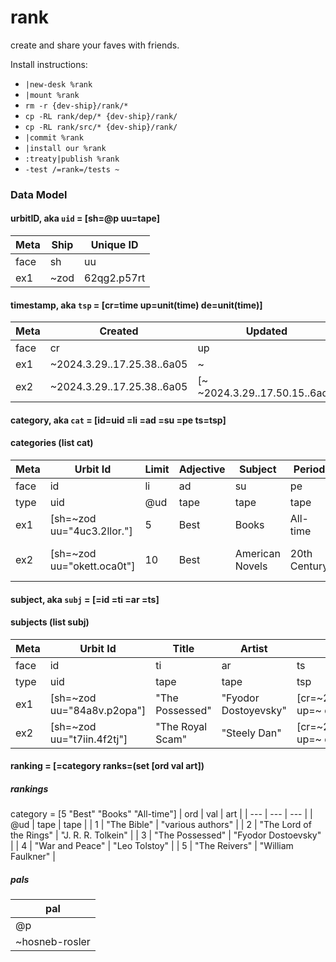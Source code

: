 # rank
create and share your faves with friends.

Install instructions:
- `|new-desk %rank`
- `|mount %rank`
- `rm -r {dev-ship}/rank/*`
- `cp -RL rank/dep/* {dev-ship}/rank/`
- `cp -RL rank/src/* {dev-ship}/rank/`
- `|commit %rank`
- `|install our %rank`
- `:treaty|publish %rank`
- `-test /=rank=/tests ~`


### Data Model

#### urbitID, aka `uid` = [sh=@p uu=tape]

| Meta | Ship | Unique ID |
| --- | --- | --- |
| face | sh  | uu |
| ex1 | ~zod  | 62qg2.p57rt |

#### timestamp, aka `tsp` = [cr=time up=unit(time) de=unit(time)]

| Meta | Created | Updated | Deleted |
| --- | --- | --- | --- |
| face | cr  | up | de |
| ex1 | ~2024.3.29..17.25.38..6a05 | ~ | ~ |
| ex2 | ~2024.3.29..17.25.38..6a05 | [~ ~2024.3.29..17.50.15..6adf] | [~ ~2024.3.29..17.50.15..6adf] |

#### category, aka `cat` = [id=uid =li =ad =su =pe ts=tsp]

#### categories (list cat)

| Meta | Urbit Id | Limit | Adjective | Subject | Period | Timestamp |
| --- | --- | --- | --- | --- | --- | --- |
| face | id  | li | ad | su | pe | ts |
| type | uid | @ud | tape | tape | tape | tsp |
| ex1 | [sh=~zod uu="4uc3.2llor."] | 5 | Best | Books | All-time | [cr=~2024.4.1..21.04.54..106a up=~ de=~] |
| ex2 | [sh=~zod uu="okett.oca0t"] | 10 | Best | American Novels | 20th Century |[cr=~2024.4.1..21.11.16..055e up=~ de=[~ ~2024.4.1..22.08.03..c86e] |

#### subject, aka `subj` = [=id =ti =ar =ts]

#### subjects (list subj)

| Meta | Urbit Id | Title | Artist | Timestamp |
| --- | --- | --- | --- | --- |
| face | id  | ti | ar | ts |
| type | uid | tape | tape | tsp |
| ex1 | [sh=~zod uu="84a8v.p2opa"] | "The Possessed" | "Fyodor Dostoyevsky" | [cr=~2024.4.1..21.04.54..106a up=~ de=~] |
| ex2 | [sh=~zod uu="t7iin.4f2tj"] | "The Royal Scam" | "Steely Dan" | [cr=~2024.4.8..21.06.38..798a up=~ de=~] |

#### ranking = [=category ranks=(set [ord val art])

##### rankings
category = [5 "Best" "Books" "All-time"]
| ord | val | art |
| --- | --- | --- |
| @ud | tape | tape |
| 1 | "The Bible" | "various authors" |
| 2 | "The Lord of the Rings" | "J. R. R. Tolkein" |
| 3 | "The Possessed" | "Fyodor Dostoevsky" |
| 4 | "War and Peace" | "Leo Tolstoy" |
| 5 | "The Reivers" | "William Faulkner" |

##### pals
| pal |
| --- |
| @p |
| ~hosneb-rosler |